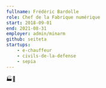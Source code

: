 ```yaml
---
fullname: Frédéric Bardolle
role: Chef de la Fabrique numérique
start: 2018-09-01
end: 2021-08-31
employer: admin/minarm
github: seiteta
startups:
    - e-chauffeur
    - civils-de-la-defense
    - sepia
---
```


🏭🔢
